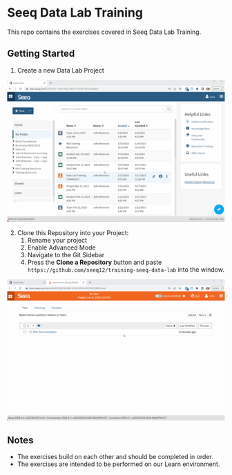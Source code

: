 # Seeq Data Lab Training
This repo contains the exercises covered in Seeq Data Lab Training.

## Getting Started
1. Create a new Data Lab Project

![](images/new_sdl_project.gif)

2. Clone this Repository into your Project:
    1. Rename your project
    2. Enable Advanced Mode
    3. Navigate to the Git Sidebar
    4. Press the **Clone a Repository** button and paste `https://github.com/seeq12/training-seeq-data-lab` into the window.

![](images/clone_repo.gif)

## Notes
- The exercises build on each other and should be completed in order.
- The exercises are intended to be performed on our Learn environment.


